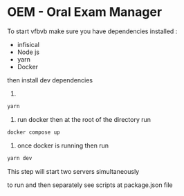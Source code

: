 # **OEM - Oral Exam Manager**

To start&#x20;
vfbvb
make sure you have dependencies installed :&#x20;

* infisical 
* Node js
* yarn 
* Docker

then install dev dependencies&#x20;

1.

```txt
yarn
```

1. run docker then at the root of the directory run 

```txt
docker compose up
```

1. once docker is running then run 

```txt
yarn dev
```

This step will start two servers simultaneously&#x20;

to run and then separately see scripts at package.json file&#x20;
